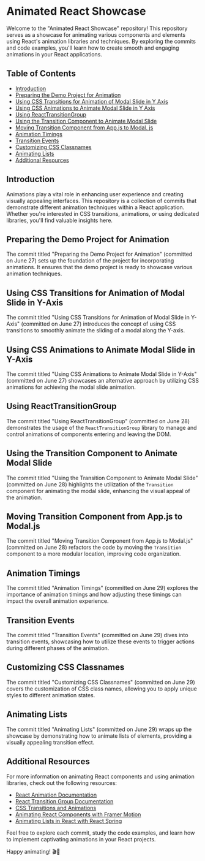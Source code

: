 # Animated React Showcase

Welcome to the "Animated React Showcase" repository! This repository serves as a showcase for animating various components and elements using React's animation libraries and techniques. By exploring the commits and code examples, you'll learn how to create smooth and engaging animations in your React applications.

## Table of Contents

- [Introduction](#introduction)
- [Preparing the Demo Project for Animation](#preparing-the-demo-project)
- [Using CSS Transitions for Animation of Modal Slide in Y Axis](#using-css-transitions-for-modal-slide)
- [Using CSS Animations to Animate Modal Slide in Y Axis](#using-css-animations-for-modal-slide)
- [Using ReactTransitionGroup](#using-react-transition-group)
- [Using the Transition Component to Animate Modal Slide](#using-transition-component-for-modal-slide)
- [Moving Transition Component from App.js to Modal. js](#moving-transition-component-to-modal)
- [Animation Timings](#animation-timings)
- [Transition Events](#transition-events)
- [Customizing CSS Classnames](#customizing-css-classnames)
- [Animating Lists](#animating-lists)
- [Additional Resources](#additional-resources)

## Introduction

Animations play a vital role in enhancing user experience and creating visually appealing interfaces. This repository is a collection of commits that demonstrate different animation techniques within a React application. Whether you're interested in CSS transitions, animations, or using dedicated libraries, you'll find valuable insights here.

## Preparing the Demo Project for Animation

The commit titled "Preparing the Demo Project for Animation" (committed on June 27) sets up the foundation of the project for incorporating animations. It ensures that the demo project is ready to showcase various animation techniques.

## Using CSS Transitions for Animation of Modal Slide in Y-Axis

The commit titled "Using CSS Transitions for Animation of Modal Slide in Y-Axis" (committed on June 27) introduces the concept of using CSS transitions to smoothly animate the sliding of a modal along the Y-axis.

## Using CSS Animations to Animate Modal Slide in Y-Axis

The commit titled "Using CSS Animations to Animate Modal Slide in Y-Axis" (committed on June 27) showcases an alternative approach by utilizing CSS animations for achieving the modal slide animation.

## Using ReactTransitionGroup

The commit titled "Using ReactTransitionGroup" (committed on June 28) demonstrates the usage of the `ReactTransitionGroup` library to manage and control animations of components entering and leaving the DOM.

## Using the Transition Component to Animate Modal Slide

The commit titled "Using the Transition Component to Animate Modal Slide" (committed on June 28) highlights the utilization of the `Transition` component for animating the modal slide, enhancing the visual appeal of the animation.

## Moving Transition Component from App.js to Modal.js

The commit titled "Moving Transition Component from App.js to Modal.js" (committed on June 28) refactors the code by moving the `Transition` component to a more modular location, improving code organization.

## Animation Timings

The commit titled "Animation Timings" (committed on June 29) explores the importance of animation timings and how adjusting these timings can impact the overall animation experience.

## Transition Events

The commit titled "Transition Events" (committed on June 29) dives into transition events, showcasing how to utilize these events to trigger actions during different phases of the animation.

## Customizing CSS Classnames

The commit titled "Customizing CSS Classnames" (committed on June 29) covers the customization of CSS class names, allowing you to apply unique styles to different animation states.

## Animating Lists

The commit titled "Animating Lists" (committed on June 29) wraps up the showcase by demonstrating how to animate lists of elements, providing a visually appealing transition effect.

## Additional Resources

For more information on animating React components and using animation libraries, check out the following resources:

- [React Animation Documentation](https://reactjs.org/docs/animation.html)
- [React Transition Group Documentation](http://reactcommunity.org/react-transition-group/)
- [CSS Transitions and Animations](https://developer.mozilla.org/en-US/docs/Web/CSS/CSS_Transitions)
- [Animating React Components with Framer Motion](https://www.framer.com/api/motion/)
- [Animating Lists in React with React Spring](https://www.react-spring.io/docs/props/spring)

Feel free to explore each commit, study the code examples, and learn how to implement captivating animations in your React projects.

Happy animating! 🎬🚀
